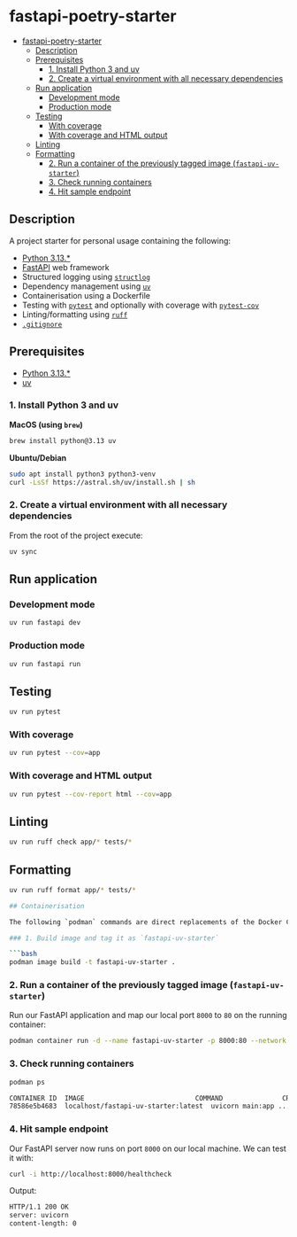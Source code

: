 # fastapi-poetry-starter

<!-- TOC -->

- [fastapi-poetry-starter](#fastapi-poetry-starter)
  - [Description](#description)
  - [Prerequisites](#prerequisites)
    - [1. Install Python 3 and uv](#1-install-python-3-and-uv)
    - [2. Create a virtual environment with all necessary dependencies](#2-create-a-virtual-environment-with-all-necessary-dependencies)
  - [Run application](#run-application)
    - [Development mode](#development-mode)
    - [Production mode](#production-mode)
  - [Testing](#testing)
    - [With coverage](#with-coverage)
    - [With coverage and HTML output](#with-coverage-and-html-output)
  - [Linting](#linting)
  - [Formatting](#formatting)
    - [2. Run a container of the previously tagged image (`fastapi-uv-starter`)](#2-run-a-container-of-the-previously-tagged-image-fastapi-uv-starter)
    - [3. Check running containers](#3-check-running-containers)
    - [4. Hit sample endpoint](#4-hit-sample-endpoint)

<!-- TOC -->

## Description

A project starter for personal usage containing the following:

- [Python 3.13.\*](https://www.python.org/)
- [FastAPI](https://fastapi.tiangolo.com/) web framework
- Structured logging using [`structlog`](https://www.structlog.org/)
- Dependency management using [`uv`](https://docs.astral.sh/uv/)
- Containerisation using a Dockerfile
- Testing with [`pytest`](https://docs.pytest.org/) and optionally with coverage
  with [`pytest-cov`](https://pytest-cov.readthedocs.io/)
- Linting/formatting using [`ruff`](https://beta.ruff.rs/docs/)
- [`.gitignore`](https://github.com/github/gitignore/blob/main/Python.gitignore)

## Prerequisites

- [Python 3.13.\*](https://www.python.org/downloads/)
- [uv](https://docs.astral.sh/uv/)

### 1. Install Python 3 and uv

**MacOS (using `brew`)**

```bash
brew install python@3.13 uv
```

**Ubuntu/Debian**

```bash
sudo apt install python3 python3-venv
curl -LsSf https://astral.sh/uv/install.sh | sh
```

### 2. Create a virtual environment with all necessary dependencies

From the root of the project execute:

```bash
uv sync
```

## Run application

### Development mode

```bash
uv run fastapi dev
```

### Production mode

```bash
uv run fastapi run
```

## Testing

```bash
uv run pytest
```

### With coverage

```bash
uv run pytest --cov=app
```

### With coverage and HTML output

```bash
uv run pytest --cov-report html --cov=app
```

## Linting

```bash
uv run ruff check app/* tests/*
```

## Formatting

````bash
uv run ruff format app/* tests/*

## Containerisation

The following `podman` commands are direct replacements of the Docker CLI. You can see that their syntax is identical:

### 1. Build image and tag it as `fastapi-uv-starter`

```bash
podman image build -t fastapi-uv-starter .
````

### 2. Run a container of the previously tagged image (`fastapi-uv-starter`)

Run our FastAPI application and map our local port `8000` to `80` on the running container:

```bash
podman container run -d --name fastapi-uv-starter -p 8000:80 --network bridge fastapi-uv-starter
```

### 3. Check running containers

```bash
podman ps
```

```bash
CONTAINER ID  IMAGE                            COMMAND               CREATED         STATUS             PORTS                 NAMES
78586e5b4683  localhost/fastapi-uv-starter:latest  uvicorn main:app ...  13 minutes ago  Up 5 minutes ago  0.0.0.0:8000->80/tcp  nifty_roentgen
```

### 4. Hit sample endpoint

Our FastAPI server now runs on port `8000` on our local machine. We can test it with:

```bash
curl -i http://localhost:8000/healthcheck
```

Output:

```bash
HTTP/1.1 200 OK
server: uvicorn
content-length: 0
```
